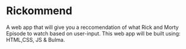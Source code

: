 # Rickommend
 A web app that will give you a reccomendation of what Rick and Morty Episode to watch based on user-input. This web app will be built using: HTML,CSS, JS & Bulma.
